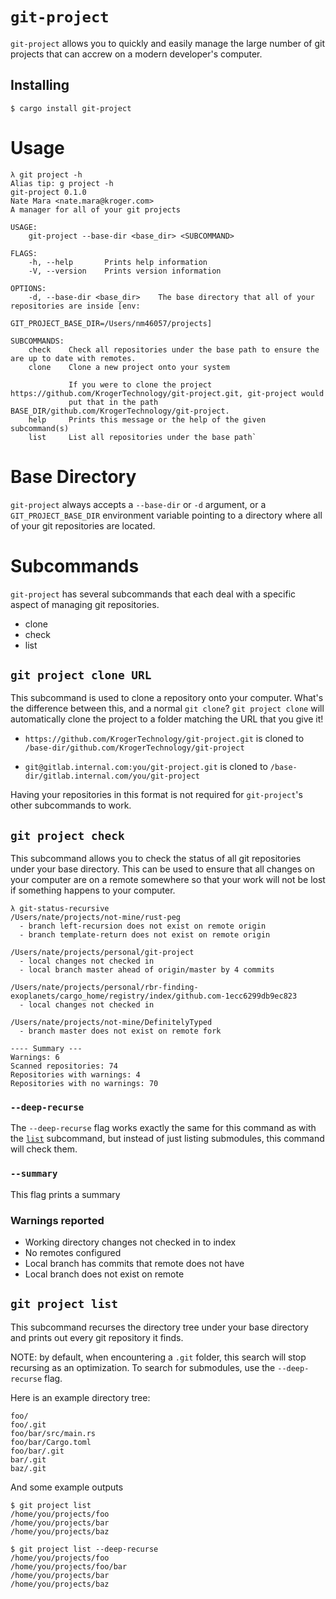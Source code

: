 # `git-project`

`git-project` allows you to quickly and easily manage the large number of git
projects that can accrew on a modern developer's computer.

## Installing

```
$ cargo install git-project
```

# Usage

```
λ git project -h
Alias tip: g project -h
git-project 0.1.0
Nate Mara <nate.mara@kroger.com>
A manager for all of your git projects

USAGE:
    git-project --base-dir <base_dir> <SUBCOMMAND>

FLAGS:
    -h, --help       Prints help information
    -V, --version    Prints version information

OPTIONS:
    -d, --base-dir <base_dir>    The base directory that all of your repositories are inside [env:
                                 GIT_PROJECT_BASE_DIR=/Users/nm46057/projects]

SUBCOMMANDS:
    check    Check all repositories under the base path to ensure the are up to date with remotes.
    clone    Clone a new project onto your system

             If you were to clone the project https://github.com/KrogerTechnology/git-project.git, git-project would
             put that in the path BASE_DIR/github.com/KrogerTechnology/git-project.
    help     Prints this message or the help of the given subcommand(s)
    list     List all repositories under the base path`
```

# Base Directory

`git-project` always accepts a `--base-dir` or `-d` argument, or a
`GIT_PROJECT_BASE_DIR` environment variable pointing to a directory where all
of your git repositories are located.

# Subcommands

`git-project` has several subcommands that each deal with a specific aspect
of managing git repositories.

- clone
- check
- list

## `git project clone URL`

This subcommand is used to clone a repository onto your computer. What's the
difference between this, and a normal `git clone`? `git project clone` will
automatically clone the project to a folder matching the URL that you give it!

- `https://github.com/KrogerTechnology/git-project.git` is cloned to
  `/base-dir/github.com/KrogerTechnology/git-project`

- `git@gitlab.internal.com:you/git-project.git` is cloned to
  `/base-dir/gitlab.internal.com/you/git-project`

Having your repositories in this format is not required for `git-project`'s
other subcommands to work.

## `git project check`

This subcommand allows you to check the status of all git repositories under
your base directory. This can be used to ensure that all changes on your
computer are on a remote somewhere so that your work will not be lost if
something happens to your computer.

```
λ git-status-recursive
/Users/nate/projects/not-mine/rust-peg
  - branch left-recursion does not exist on remote origin
  - branch template-return does not exist on remote origin

/Users/nate/projects/personal/git-project
  - local changes not checked in
  - local branch master ahead of origin/master by 4 commits

/Users/nate/projects/personal/rbr-finding-exoplanets/cargo_home/registry/index/github.com-1ecc6299db9ec823
  - local changes not checked in

/Users/nate/projects/not-mine/DefinitelyTyped
  - branch master does not exist on remote fork

---- Summary ---
Warnings: 6
Scanned repositories: 74
Repositories with warnings: 4
Repositories with no warnings: 70
```

### `--deep-recurse`

The `--deep-recurse` flag works exactly the same for this command as with the
[`list`](#`git-project-list`) subcommand, but instead of just listing
submodules, this command will check them.

### `--summary`

This flag prints a summary

### Warnings reported

- Working directory changes not checked in to index
- No remotes configured
- Local branch has commits that remote does not have
- Local branch does not exist on remote

## `git project list`

This subcommand recurses the directory tree under your base directory and
prints out every git repository it finds.

NOTE: by default, when encountering a `.git` folder, this search will stop
recursing as an optimization. To search for submodules, use the
`--deep-recurse` flag.

Here is an example directory tree:

```
foo/
foo/.git
foo/bar/src/main.rs
foo/bar/Cargo.toml
foo/bar/.git
bar/.git
baz/.git
```

And some example outputs

```
$ git project list
/home/you/projects/foo
/home/you/projects/bar
/home/you/projects/baz

$ git project list --deep-recurse
/home/you/projects/foo
/home/you/projects/foo/bar
/home/you/projects/bar
/home/you/projects/baz
```
